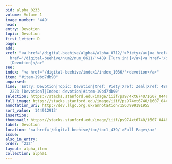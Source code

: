 ```yaml
---
pid: alpha_0233
volume: Volume 1
image_number: '449'
head:
entry: Devotion
topic: Devotion
first_letter: D
page:
add:
xref: "<a href='/digital-beehive/alpha4/alpha_0712/'>Piety</a>|<a href='/digital-beehive/alpha5/alpha_1076/'>Zeal</a>|<a
  href='/digital-beehive/num2/num_0611/'>489 [Turn in!]</a>|<a href='/digital-beehive/num9/num_3166/'>2223
  [Devotion]</a>"
see:
index: "<a href='/digital-beehive/index1/index_1036/'>devotion</a>"
item: "#item-19bd7db90"
unparsed:
line: 'Entry: Devotion|Topic: Devotion|Xref: Piety|Xref: Zeal|Xref: 489 [Turn in!]|Xref:
  2223 [Devotion]|Index: devotion|#item-19bd7db90'
selection: https://stacks.stanford.edu/image/iiif/ps974xt6740/1607_0448/389,2913,3038,468/full/0/default.jpg
full_image: https://stacks.stanford.edu/image/iiif/ps974xt6740/1607_0448/full/full/0/default.jpg
annotation_uri: http://dev.llgc.org.uk/annotation/1563999191955
sort_value: '144912913'
insertion:
thumbnail: https://stacks.stanford.edu/image/iiif/ps974xt6740/1607_0448/389,2913,600,180/250,/0/default.jpg
label: Devotion
location: "<a href='/digital-beehive/toc/toc1_439/'>Full Page</a>"
issue:
also_in_entry:
order: '232'
layout: alpha_item
collection: alpha1
---
```

